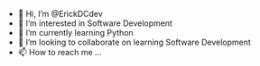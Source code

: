 - 👋 Hi, I’m @ErickDCdev
- 👀 I’m interested in Software Development
- 🌱 I’m currently learning Python
- 💞️ I’m looking to collaborate on learning Software Development
- 📫 How to reach me ...

<!---
ErickDCdev/ErickDCdev is a ✨ special ✨ repository because its `README.md` (this file) appears on your GitHub profile.
You can click the Preview link to take a look at your changes.
--->
